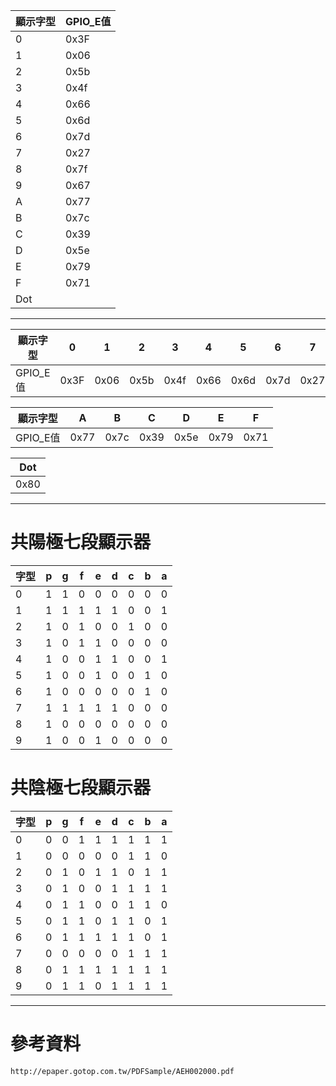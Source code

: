 |顯示字型|GPIO_E值|
|-|-|
|0|0x3F|
|1|0x06|
|2|0x5b|
|3|0x4f|
|4|0x66|
|5|0x6d|
|6|0x7d|
|7|0x27|
|8|0x7f|
|9|0x67|
|A|0x77|
|B|0x7c|
|C|0x39|
|D|0x5e|
|E|0x79|
|F|0x71|
|Dot||0x80|
___
|顯示字型|0|1|2|3|4|5|6|7|8|9|
|-|-|-|-|-|-|-|-|-|-|-|
|GPIO_E值|0x3F|0x06|0x5b|0x4f|0x66|0x6d|0x7d|0x27|0x7f|0x67|

|顯示字型|A|B|C|D|E|F|
|-|-|-|-|-|-|-|
|GPIO_E值|0x77|0x7c|0x39|0x5e|0x79|0x71|

|Dot|
|-|
|0x80|
___
# 共陽極七段顯示器
|字型|p|g|f|e|d|c|b|a|
|-|-|-|-|-|-|-|-|-|
|0|1|1|0|0|0|0|0|0|
|1|1|1|1|1|1|0|0|1|
|2|1|0|1|0|0|1|0|0|
|3|1|0|1|1|0|0|0|0|
|4|1|0|0|1|1|0|0|1|
|5|1|0|0|1|0|0|1|0|
|6|1|0|0|0|0|0|1|0|
|7|1|1|1|1|1|0|0|0|
|8|1|0|0|0|0|0|0|0|
|9|1|0|0|1|0|0|0|0|

# 共陰極七段顯示器
|字型|p|g|f|e|d|c|b|a|
|-|-|-|-|-|-|-|-|-|
|0|0|0|1|1|1|1|1|1|
|1|0|0|0|0|0|1|1|0|
|2|0|1|0|1|1|0|1|1|
|3|0|1|0|0|1|1|1|1|
|4|0|1|1|0|0|1|1|0|
|5|0|1|1|0|1|1|0|1|
|6|0|1|1|1|1|1|0|1|
|7|0|0|0|0|0|1|1|1|
|8|0|1|1|1|1|1|1|1|
|9|0|1|1|0|1|1|1|1|
___
# 參考資料
`http://epaper.gotop.com.tw/PDFSample/AEH002000.pdf`

